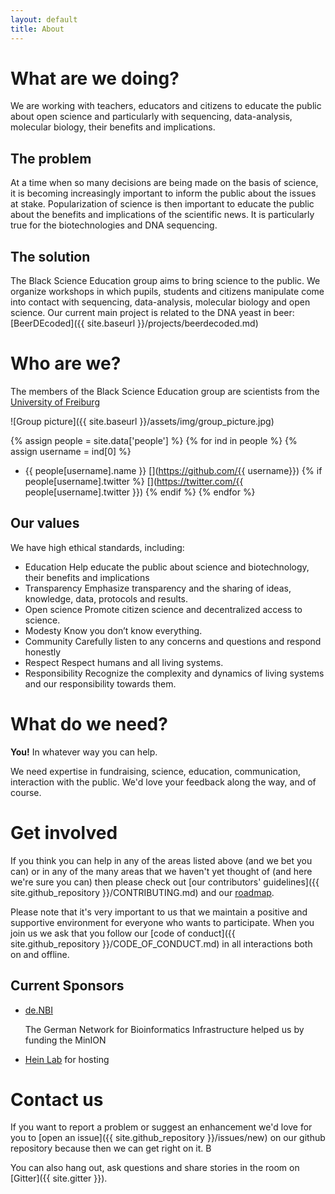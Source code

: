 ```yaml
---
layout: default
title: About
---
```


# What are we doing?

We are working with teachers, educators and citizens to educate the public about open science and particularly with sequencing, data-analysis, molecular biology, their benefits and implications.

## The problem

At a time when so many decisions are being made on the basis of science, it is becoming increasingly important to inform the public about the issues at stake. Popularization of science is then important to educate the public about the benefits and implications of the scientific news. It is particularly true for the biotechnologies and DNA sequencing.

## The solution

The Black Science Education group aims to bring science to the public. We organize workshops in which pupils, students and citizens manipulate come into contact with sequencing, data-analysis, molecular biology and open science. Our current main project is related to the DNA yeast in beer: [BeerDEcoded]({{ site.baseurl }}/projects/beerdecoded.md)

# Who are we?

The members of the Black Science Education group are scientists from the [University of Freiburg](https://www.uni-freiburg.de/)

![Group picture]({{ site.baseurl }}/assets/img/group_picture.jpg)

{% assign people = site.data['people'] %}
{% for ind in people %}
{% assign username = ind[0] %}
- {{ people[username].name }} [<i class="fab fa-github"></i>](https://github.com/{{ username}}) {% if people[username].twitter %} [<i class="fab fa-twitter"></i>](https://twitter.com/{{ people[username].twitter }}) {% endif %}
{% endfor %}

## Our values

We have high ethical standards, including:
- Education
    Help educate the public about science and biotechnology, their benefits and implications
- Transparency
    Emphasize transparency and the sharing of ideas, knowledge, data, protocols and results.
- Open science
    Promote citizen science and decentralized access to science.
- Modesty
    Know you don’t know everything.
- Community
    Carefully listen to any concerns and questions and respond honestly
- Respect
    Respect humans and all living systems.
- Responsibility
    Recognize the complexity and dynamics of living systems and our responsibility towards them.

# What do we need?

**You!** In whatever way you can help.

We need expertise in fundraising, science, education, communication, interaction with the public. We'd love your feedback along the way, and of course.

# Get involved

If you think you can help in any of the areas listed above (and we bet you can) or in any of the many areas that we haven't yet thought of (and here we're sure you can) then please check out [our contributors' guidelines]({{ site.github_repository }}/CONTRIBUTING.md) and our [roadmap](roadmap.md).

Please note that it's very important to us that we maintain a positive and supportive environment for everyone who wants to participate. When you join us we ask that you follow our [code of conduct]({{ site.github_repository }}/CODE_OF_CONDUCT.md) in all interactions both on and offline.

## Current Sponsors

- [de.NBI](https://www.denbi.de/)

    The German Network for Bioinformatics Infrastructure helped us by funding the MinION

- [Hein Lab](http://portal.uni-freiburg.de/pharmakologie/ii) for hosting

# Contact us

If you want to report a problem or suggest an enhancement we'd love for you to [open an issue]({{ site.github_repository }}/issues/new) on our github repository because then we can get right on it. B

You can also hang out, ask questions and share stories in the room on [Gitter]({{ site.gitter }}).


